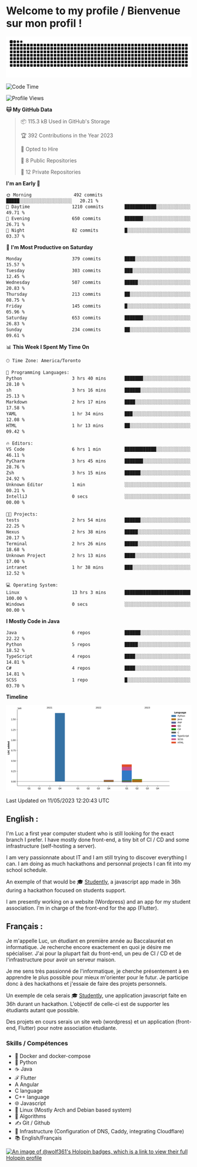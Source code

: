 # Welcome to my profile / Bienvenue sur mon profil !

![snake gif](https://github.com/wolf-361/wolf-361/blob/output/github-contribution-grid-snake.svg)

<!--START_SECTION:waka-->
![Code Time](http://img.shields.io/badge/Code%20Time-76%20hrs%2043%20mins-blue)

![Profile Views](http://img.shields.io/badge/Profile%20Views-0-blue)

**🐱 My GitHub Data** 

> 📦 115.3 kB Used in GitHub's Storage 
 > 
> 🏆 392 Contributions in the Year 2023
 > 
> 💼 Opted to Hire
 > 
> 📜 8 Public Repositories 
 > 
> 🔑 12 Private Repositories 
 > 
**I'm an Early 🐤** 

```text
🌞 Morning                492 commits         █████░░░░░░░░░░░░░░░░░░░░   20.21 % 
🌆 Daytime                1210 commits        ████████████░░░░░░░░░░░░░   49.71 % 
🌃 Evening                650 commits         ███████░░░░░░░░░░░░░░░░░░   26.71 % 
🌙 Night                  82 commits          █░░░░░░░░░░░░░░░░░░░░░░░░   03.37 % 
```
📅 **I'm Most Productive on Saturday** 

```text
Monday                   379 commits         ████░░░░░░░░░░░░░░░░░░░░░   15.57 % 
Tuesday                  303 commits         ███░░░░░░░░░░░░░░░░░░░░░░   12.45 % 
Wednesday                507 commits         █████░░░░░░░░░░░░░░░░░░░░   20.83 % 
Thursday                 213 commits         ██░░░░░░░░░░░░░░░░░░░░░░░   08.75 % 
Friday                   145 commits         █░░░░░░░░░░░░░░░░░░░░░░░░   05.96 % 
Saturday                 653 commits         ███████░░░░░░░░░░░░░░░░░░   26.83 % 
Sunday                   234 commits         ██░░░░░░░░░░░░░░░░░░░░░░░   09.61 % 
```


📊 **This Week I Spent My Time On** 

```text
🕑︎ Time Zone: America/Toronto

💬 Programming Languages: 
Python                   3 hrs 40 mins       ███████░░░░░░░░░░░░░░░░░░   28.10 % 
sh                       3 hrs 16 mins       ██████░░░░░░░░░░░░░░░░░░░   25.13 % 
Markdown                 2 hrs 17 mins       ████░░░░░░░░░░░░░░░░░░░░░   17.58 % 
YAML                     1 hr 34 mins        ███░░░░░░░░░░░░░░░░░░░░░░   12.08 % 
HTML                     1 hr 13 mins        ██░░░░░░░░░░░░░░░░░░░░░░░   09.42 % 

🔥 Editors: 
VS Code                  6 hrs 1 min         ████████████░░░░░░░░░░░░░   46.11 % 
PyCharm                  3 hrs 45 mins       ███████░░░░░░░░░░░░░░░░░░   28.76 % 
Zsh                      3 hrs 15 mins       ██████░░░░░░░░░░░░░░░░░░░   24.92 % 
Unknown Editor           1 min               ░░░░░░░░░░░░░░░░░░░░░░░░░   00.21 % 
IntelliJ                 0 secs              ░░░░░░░░░░░░░░░░░░░░░░░░░   00.00 % 

🐱‍💻 Projects: 
tests                    2 hrs 54 mins       ██████░░░░░░░░░░░░░░░░░░░   22.25 % 
Nexus                    2 hrs 38 mins       █████░░░░░░░░░░░░░░░░░░░░   20.17 % 
Terminal                 2 hrs 26 mins       █████░░░░░░░░░░░░░░░░░░░░   18.68 % 
Unknown Project          2 hrs 13 mins       ████░░░░░░░░░░░░░░░░░░░░░   17.00 % 
intranet                 1 hr 38 mins        ███░░░░░░░░░░░░░░░░░░░░░░   12.52 % 

💻 Operating System: 
Linux                    13 hrs 3 mins       █████████████████████████   100.00 % 
Windows                  0 secs              ░░░░░░░░░░░░░░░░░░░░░░░░░   00.00 % 
```

**I Mostly Code in Java** 

```text
Java                     6 repos             ██████░░░░░░░░░░░░░░░░░░░   22.22 % 
Python                   5 repos             █████░░░░░░░░░░░░░░░░░░░░   18.52 % 
TypeScript               4 repos             ████░░░░░░░░░░░░░░░░░░░░░   14.81 % 
C#                       4 repos             ████░░░░░░░░░░░░░░░░░░░░░   14.81 % 
SCSS                     1 repo              █░░░░░░░░░░░░░░░░░░░░░░░░   03.70 % 
```



**Timeline**

![Lines of Code chart](https://raw.githubusercontent.com/wolf-361/wolf-361/main/assets/bar_graph.png)


 Last Updated on 11/05/2023 12:20:43 UTC
<!--END_SECTION:waka-->

## English : 

I'm Luc a first year computer student who is still looking for the exact branch I prefer. I have mostly done front-end, a tiny bit of CI / CD and some infrastructure (self-hosting a server).

I am very passionnate about IT and I am still trying to discover everything I can. I am doing as much hackathons and personnal projects I can fit into my school schedule.

An exemple of that would be 🎓 [Studently](https://github.com/wolf-361/Studently-CodeJam12), a javascript app made in 36h during a hackathon focused on students support.

I am presently working on a website (Wordpress) and an app for my student association. I'm in charge of the front-end for the app (Flutter).

## Français :

Je m'appelle Luc, un étudiant en première année au Baccalauréat en informatique. Je recherche encore exactement en quoi je désire me spécialiser. J'ai pour la plupart fait du front-end, un peu de CI / CD et de l'infrastructure pour avoir un serveur maison.

Je me sens très passionné de l'informatique, je cherche présentement à en apprendre le plus possible pour mieux m'orienter pour le futur. Je participe donc à des hackathons et j'essaie de faire des projets personnels.

Un exemple de cela serais 🎓 [Studently](https://github.com/wolf-361/Studently-CodeJam12), une application javascript faite en 36h durant un hackathon. L'objectif de celle-ci est de supporter les étudiants autant que possible.

Des projets en cours serais un site web (wordpress) et un application (front-end, Flutter) pour notre association étudiante.

###  Skills / Compétences

* 🐋 Docker and docker-compose
* 🐍 Python
* ☕ Java
* ℱ Flutter
* A Angular
* C language
* C++ language
* 🌐 Javascript
* 🐧 Linux (Mostly Arch and Debian based system)
* 🧩 Algorithms
* ✍️ Git / Github
* 📜 Infrastructure (Configuration of DNS, Caddy, integrating Cloudflare)
* 📚 English/Français

[![An image of @wolf361's Holopin badges, which is a link to view their full Holopin profile](https://holopin.me/wolf361)](https://holopin.io/@wolf361)


